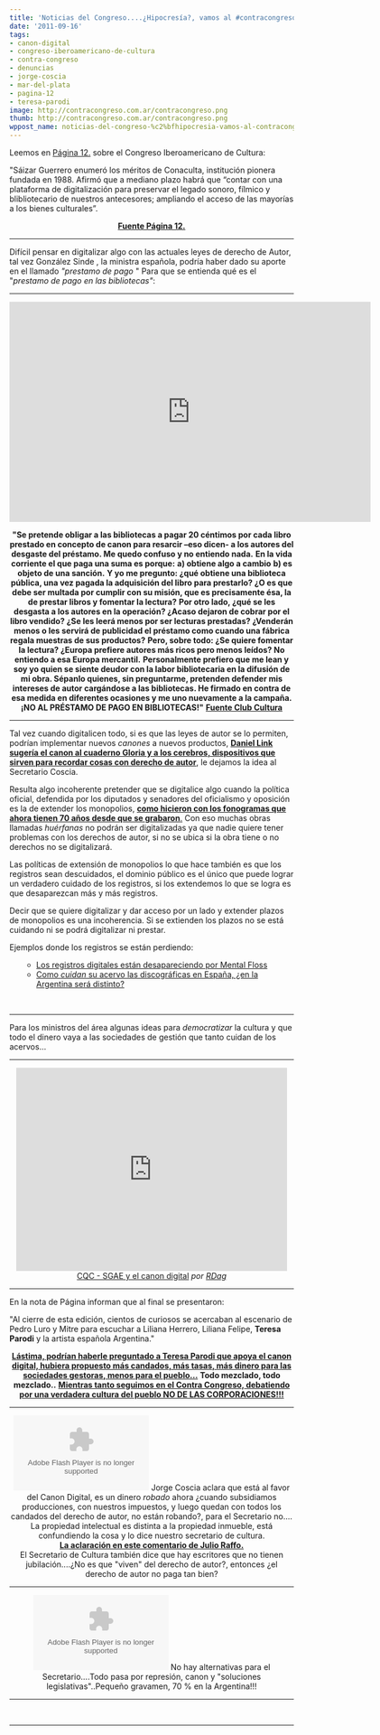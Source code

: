 ```yaml
---
title: 'Noticias del Congreso....¿Hipocresía?, vamos al #contracongreso , #culturas2011'
date: '2011-09-16'
tags:
- canon-digital
- congreso-iberoamericano-de-cultura
- contra-congreso
- denuncias
- jorge-coscia
- mar-del-plata
- pagina-12
- teresa-parodi
image: http://contracongreso.com.ar/contracongreso.png
thumb: http://contracongreso.com.ar/contracongreso.png
wppost_name: noticias-del-congreso-%c2%bfhipocresia-vamos-al-contracongreso-culturas2011
---
```


Leemos en <a href="http://www.pagina12.com.ar/diario/suplementos/espectaculos/17-22916-2011-09-16.html" target="_blank">Página 12.</a> sobre el Congreso Iberoamericano de Cultura:

"Sáizar Guerrero enumeró los méritos de Conaculta, institución pionera fundada en 1988. Afirmó que a mediano plazo habrá que “contar con una plataforma de digitalización para preservar el legado sonoro, fílmico y blibliotecario de nuestros antecesores; ampliando el acceso de las mayorías a los bienes culturales”.
<p style="text-align: center;"><strong><a href="http://www.pagina12.com.ar/diario/suplementos/espectaculos/17-22916-2011-09-16.html" target="_blank">Fuente Página 12.</a></strong></p>


<hr />

Difícil pensar en digitalizar algo con las actuales leyes de derecho de Autor, tal vez González Sinde , la ministra española, podría haber dado su aporte en el llamado <em>"prestamo de pago </em>" Para que se entienda qué es el "<em>prestamo de pago en las bibliotecas"</em>:

<hr />

<center><object style="height: 390px; width: 640px;" width="640" height="390" classid="clsid:d27cdb6e-ae6d-11cf-96b8-444553540000" codebase="http://download.macromedia.com/pub/shockwave/cabs/flash/swflash.cab#version=6,0,40,0"><param name="allowFullScreen" value="true" /><param name="allowScriptAccess" value="always" /><param name="src" value="http://www.youtube.com/v/b_7KcVk_4Ko?version=3" /><param name="allowfullscreen" value="true" /><param name="allowscriptaccess" value="always" /><embed style="height: 390px; width: 640px;" width="640" height="390" type="application/x-shockwave-flash" src="http://www.youtube.com/v/b_7KcVk_4Ko?version=3" allowFullScreen="true" allowScriptAccess="always" allowfullscreen="true" allowscriptaccess="always" /></object></center>
<p style="text-align: center;"><strong>"Se pretende obligar a las bibliotecas a pagar 20 céntimos por cada libro prestado en concepto de canon para resarcir –eso dicen- a los autores del desgaste del préstamo. Me quedo confuso y no entiendo nada.</strong>
<strong> En la vida corriente el que paga una suma es porque:</strong>
<strong> a) obtiene algo a cambio</strong>
<strong> b) es objeto de una sanción.</strong>
<strong> Y yo me pregunto: ¿qué obtiene una biblioteca pública, una vez pagada la adquisición del libro para prestarlo? ¿O es que debe ser multada por cumplir con su misión, que es precisamente ésa, la de prestar libros y fomentar la lectura?</strong>
<strong> Por otro lado, ¿qué se les desgasta a los autores en la operación? ¿Acaso dejaron de cobrar por el libro vendido? ¿Se les leerá menos por ser lecturas prestadas? ¿Venderán menos o les servirá de publicidad el préstamo como cuando una fábrica regala muestras de sus productos?</strong>
<strong> Pero, sobre todo: ¿Se quiere fomentar la lectura? ¿Europa prefiere autores más ricos pero menos leídos? No entiendo a esa Europa mercantil.</strong>
<strong> Personalmente prefiero que me lean y soy yo quien se siente deudor con la labor bibliotecaria en la difusión de mi obra. Sépanlo quienes, sin preguntarme, pretenden defender mis intereses de autor cargándose a las bibliotecas. He firmado en contra de esa medida en diferentes ocasiones y me uno nuevamente a la campaña.</strong>
<strong> ¡NO AL PRÉSTAMO DE PAGO EN BIBLIOTECAS!"</strong>
<strong> <a href="http://www.clubcultura.com/clubliteratura/clubescritores/sampedro/miradas_lectura.htm" target="_blank">Fuente Club Cultura</a></strong></p>


<hr />

Tal vez cuando digitalicen todo, si es que las leyes de autor se lo permiten, podrían implementar nuevos <em>canones </em>a nuevos productos, <strong><a href="http://partidopirata.com.ar/1798/daniel-link-casi-angeles-nino-que-copia-nino-preso-contracongreso-culturas2011">Daniel Link sugería el canon al cuaderno Gloria y a los cerebros, dispositivos que sirven para recordar cosas con derecho de autor</a></strong>, le dejamos la idea al Secretario Coscia.

Resulta algo incoherente pretender que se digitalice algo cuando la política oficial, defendida por los diputados y senadores del oficialismo y oposición es la de extender los monopolios, <a href="http://partido-pirata.blogspot.com/2009/11/aprobaron-en-general-la-extension-del.html"><strong>como hicieron con los fonogramas que ahora tienen 70 años desde que se grabaron</strong>.</a> Con eso muchas obras llamadas <em>huérfanas </em>no podrán ser digitalizadas ya que nadie quiere tener problemas con los derechos de autor, si no se ubica si la obra tiene o no derechos no se digitalizará.

Las políticas de extensión de monopolios lo que hace también es que los registros sean descuidados, el dominio público es el único que puede lograr un verdadero cuidado de los registros, si los extendemos lo que se logra es que desaparezcan más y más registros.

Decir que se quiere digitalizar y dar acceso por un lado y extender plazos de monopolios es una incoherencia. Si se extienden los plazos no se está cuidando ni se podrá digitalizar ni prestar.

Ejemplos donde los registros se están perdiendo:
<ul>
<ul>
	<li><a href="http://partido-pirata.blogspot.com/2010/10/los-registros-digitales-estan.html"> Los registros digitales están desapareciendo por Mental Floss</a></li>
	<li><a href="http://partido-pirata.blogspot.com/2010/05/las-discograficas-en-espanauna.html">Como <em>cuidan</em> su acervo las discográficas en España, ¿en la Argentina será distinto?</a></li>
</ul>
</ul>
&nbsp;

<hr />

Para los ministros del área algunas ideas para <em>democratizar </em>la cultura y que todo el dinero vaya a las sociedades de gestión que tanto cuidan de los acervos...

<hr />
<p style="text-align: center;"><iframe src="http://www.dailymotion.com/embed/video/x1o1rc" frameborder="0" width="480" height="360"></iframe>
<a href="http://www.dailymotion.com/video/x1o1rc_cqc-sgae-y-el-canon-digital_fun" target="_blank">CQC - SGAE y el canon digital</a> <em>por <a href="http://www.dailymotion.com/RDag" target="_blank">RDag</a></em></p>


<hr />

En la nota de Página informan que al final se presentaron:

"Al cierre de esta edición, cientos de curiosos se acercaban al escenario de Pedro Luro y Mitre para escuchar a Liliana Herrero, Liliana Felipe, <strong>Teresa Parodi</strong> y la artista española Argentina."
<p style="text-align: center;"><strong><a href="http://www.ieco.clarin.com/empresas/Impulsan-encarecera-soportes-archivos-digitales_0_508149268.html" target="_blank">Lástima, podrían haberle preguntado a Teresa Parodi que apoya el canon digital, hubiera propuesto más candados, más tasas, más dinero para las sociedades gestoras, menos para el pueblo...</a></strong>
<strong>Todo mezclado, todo mezclado..</strong>
<a href="http://contracongreso.com.ar/" target="_blank">
<strong> Mientras tanto seguimos en el Contra Congreso, debatiendo por una verdadera cultura del pueblo NO DE LAS CORPORACIONES!!!</strong></a></p>


<hr />

<center>
<object id="player635554" width="240" height="133" classid="clsid:d27cdb6e-ae6d-11cf-96b8-444553540000" codebase="http://download.macromedia.com/pub/shockwave/cabs/flash/swflash.cab#version=6,0,40,0"><param name="AllowScriptAccess" value="always" /><param name="allowFullScreen" value="true" /><param name="wmode" value="transparent" /><param name="src" value="http://www.ivoox.com/playerivoox_ee_635554_1.html" /><param name="allowfullscreen" value="true" /><param name="allowscriptaccess" value="always" /><embed id="player635554" width="240" height="133" type="application/x-shockwave-flash" src="http://www.ivoox.com/playerivoox_ee_635554_1.html" AllowScriptAccess="always" allowFullScreen="true" wmode="transparent" allowfullscreen="true" allowscriptaccess="always" /></object>
Jorge Coscia aclara que está al favor del Canon Digital, es un dinero <em>robado</em> ahora ¿cuando subsidiamos producciones, con nuestros impuestos, y luego quedan con todos los candados del derecho de autor, no están robando?, para el Secretario no....</center><center></center><center>La propiedad intelectual es distinta a la propiedad inmueble, está confundiendo la cosa y lo dice nuestro secretario de cultura.</center><center><strong><a href="http://partidopirata.com.ar/979/julio-raffo-en-rebeldes-stereotipos-analizando-lo-que-dijo-jorge-coscia">La aclaración en este comentario de Julio Raffo.</a></strong></center><center></center><center>El Secretario de Cultura también dice que hay escritores que no tienen jubilación....¿No es que "viven" del derecho de autor?, entonces ¿el derecho de autor no paga tan bien?
<strong></strong>

<hr />

<object id="player635588" width="240" height="133" classid="clsid:d27cdb6e-ae6d-11cf-96b8-444553540000" codebase="http://download.macromedia.com/pub/shockwave/cabs/flash/swflash.cab#version=6,0,40,0"><param name="AllowScriptAccess" value="always" /><param name="allowFullScreen" value="true" /><param name="wmode" value="transparent" /><param name="src" value="http://www.ivoox.com/playerivoox_ee_635588_1.html" /><param name="allowfullscreen" value="true" /><param name="allowscriptaccess" value="always" /><embed id="player635588" width="240" height="133" type="application/x-shockwave-flash" src="http://www.ivoox.com/playerivoox_ee_635588_1.html" AllowScriptAccess="always" allowFullScreen="true" wmode="transparent" allowfullscreen="true" allowscriptaccess="always" /></object>
No hay alternativas para el Secretario....Todo pasa por represión, canon y "soluciones legislativas"..Pequeño gravamen, 70 % en la Argentina!!!

</center>

<hr />

&nbsp;

<hr />
